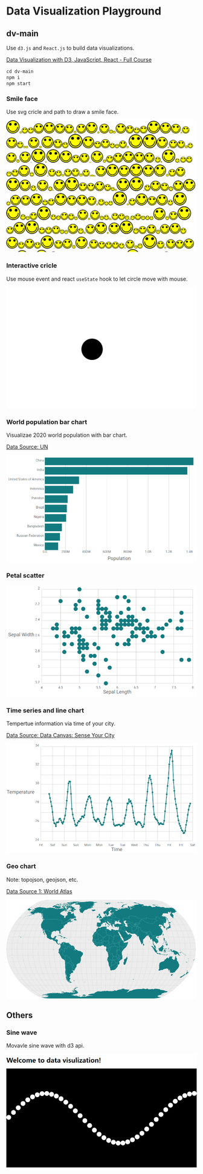 # Data Visualization Playground

## dv-main

Use `d3.js` and `React.js` to build data visualizations.

[Data Visualization with D3, JavaScript, React - Full Course](https://www.youtube.com/watch?v=2LhoCfjm8R4&t=12467s)

```
cd dv-main
npm i
npm start
```

### Smile face

Use svg cricle and path to draw a smile face.

![Smile Face](./assets/smile-face.png)

### Interactive cricle

Use mouse event and react `useState` hook to let circle move with mouse.

![Interactive](./assets/interactive.png)

### World population bar chart

Visualizae 2020 world population with bar chart.

[Data Source: UN]()

![Bar Chart](./assets/bar.png)

### Petal scatter

![Scatter](./assets/scatter.png)

### Time series and line chart

Tempertue information via time of your city.

[Data Source: Data Canvas: Sense Your City](https://grayarea.org/initiative/data-canvas-sense-your-city/)

![Line Chart](./assets/line.png)

### Geo chart

Note: topojson, geojson, etc.

[Data Source 1: World Atlas](https://github.com/topojson/world-atlas)

![Geo Chart](assets/geo-chart.png)

## Others

### Sine wave

Movavle sine wave with d3 api.

![Sine Wave](./assets/sine-wave.png)